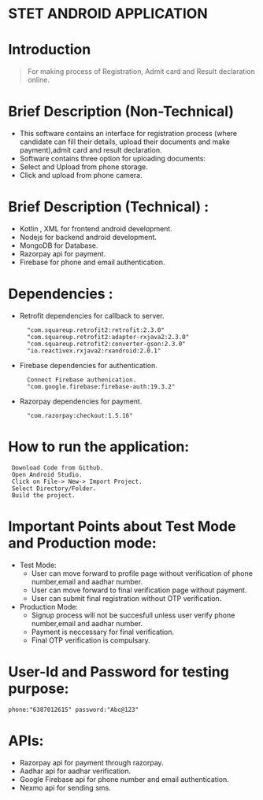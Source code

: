 # STET ANDROID APPLICATION 

# Introduction

> For making process of Registration, Admit card  and Result declaration online.
# Brief Description (Non-Technical) 
- This software contains an interface for registration process (where candidate can fill their details, upload their documents and make payment),admit card and result declaration.
- Software contains three option for uploading documents:
- Select and Upload from phone storage.	
- Click and upload from phone camera.

# Brief Description (Technical) : 
- Kotlin , XML for frontend android development.
- Nodejs for backend android development.
- MongoDB for Database.
- Razorpay api for payment.
- Firebase for phone and email authentication.


# Dependencies : 
- Retrofit dependencies for callback to server.
  ```
  	"com.squareup.retrofit2:retrofit:2.3.0"
  	"com.squareup.retrofit2:adapter-rxjava2:2.3.0"
  	"com.squareup.retrofit2:converter-gson:2.3.0"
  	"io.reactivex.rxjava2:rxandroid:2.0.1"
   ```
- Firebase dependencies for authentication.
  ```
  	Connect Firebase authenication.
	"com.google.firebase:firebase-auth:19.3.2"
  ```

- Razorpay dependencies for payment.
  ```
	"com.razorpay:checkout:1.5.16"
  ```




# How to run the application:
```
 Download Code from Github.
 Open Android Studio.
 Click on File-> New-> Import Project.
 Select Directory/Folder.
 Build the project.
```
 
#  Important Points about Test Mode and Production mode:
- Test Mode:
	- User can move forward to profile page without verification of phone number,email and aadhar number.
	- User can move forward to final verification page without payment.
	- User can submit final registration without OTP verification.
- Production Mode:
	- Signup process will not be succesfull unless user verify phone number,email and aadhar number.
	- Payment is neccessary for final verification.
	- Final OTP verification is compulsary.

# User-Id and Password for testing purpose:
	phone:"6387012615" password:"Abc@123"

# APIs: 
- Razorpay api for payment through razorpay.
- Aadhar api for aadhar verification.
- Google Firebase api for phone number and email authentication.
- Nexmo api for sending sms.
